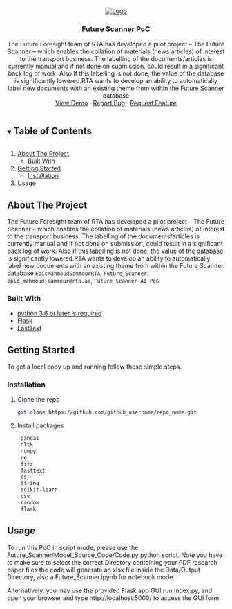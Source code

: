 <!-- PROJECT LOGO -->
<br />
<p align="center">
  <a href="https://github.com/EpicMahmoudSammourRTA/Future_Scanner">
    <img src="https://www.rta.ae/wps/contenthandler/dav/fs-type1/themes/RTA.Responsive.Theme/rta-assets/common/img/latest-img/RTA.png" alt="Logo">
  </a>

  <h3 align="center">Future Scanner PoC</h3>

  <p align="center">
    The Future Foresight team of RTA has developed a pilot project – The Future Scanner – which enables the collation of materials (news articles) of interest to the transport business. The labelling of the documents/articles is currently manual and if not done on submission, could result in a significant back log of work. Also If this labelling is not done, the value of the database is significantly lowered.RTA wants to develop an ability to automatically label new documents with an existing theme from within the Future Scanner database
    <!-- <br /><a href="https://github.com/EpicMahmoudSammourRTA/Future_Scanner"><strong>Explore the docs »</strong></a><br /> -->
    <br />
    <a href="https://youtu.be/jTZTG-oUk-I">View Demo</a>
    ·
    <a href="https://github.com/EpicMahmoudSammourRTA/Future_Scanner/issues">Report Bug</a>
    ·
    <a href="https://github.com/EpicMahmoudSammourRTA/Future_Scanner/issues">Request Feature</a>
  </p>
</p>

<!-- TABLE OF CONTENTS -->
<details open="open">
  <summary><h2 style="display: inline-block">Table of Contents</h2></summary>
  <ol>
    <li>
      <a href="#about-the-project">About The Project</a>
      <ul>
        <li><a href="#built-with">Built With</a></li>
      </ul>
    </li>
    <li>
      <a href="#getting-started">Getting Started</a>
      <ul>
        <li><a href="#installation">Installation</a></li>
      </ul>
    </li>
    <li><a href="#usage">Usage</a></li>
  </ol>
</details>



<!-- ABOUT THE PROJECT -->
## About The Project

The Future Foresight team of RTA has developed a pilot project – The Future Scanner – which enables the collation of materials (news articles) of interest to the transport business. The labelling of the documents/articles is currently manual and if not done on submission, could result in a significant back log of work. Also If this labelling is not done, the value of the database is significantly lowered.RTA wants to develop an ability to automatically label new documents with an existing theme from within the Future Scanner database
`EpicMahmoudSammourRTA`, `Future_Scanner`, `epic_mahmoud.sammour@rta.ae`, `Future Scanner AI PoC`


### Built With

* [python 3.6 or later is required](https://www.python.org/downloads/release/python-367/)
* [Flask](https://www.fullstackpython.com/flask.html)
* [FastText](https://fasttext.cc/)



<!-- GETTING STARTED -->
## Getting Started

To get a local copy up and running follow these simple steps.


### Installation

1. Clone the repo
   ```sh
   git clone https://github.com/github_username/repo_name.git
   ```
2. Install packages
   ```sh
    pandas
    nltk
    numpy
    re
    fitz
    fasttext
    os
    String
    scikit-learn
    csv
    random
    flask
   ```



<!-- USAGE EXAMPLES -->
## Usage

To run this PoC in script mode, please use the Future_Scanner/Model_Source_Code/Code.py python script.
Note you have to make sure to select the correct Directory containing your PDF research paper files
the code will generate an xlsx file inside the Data/Output Directory, also a Future_Scanner.ipynb for notebook mode.
 
Alternatively, you may use the provided Flask app GUI run index.py, and open your browser and type http://localhost:5000/ to access the GUI form



